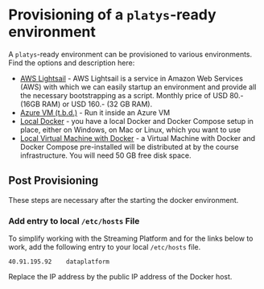 # Provisioning of a `platys`-ready environment 

A `platys`-ready environment can be provisioned to various environments. Find the options and description here:

  * [AWS Lightsail](./Lightsail.md) - AWS Lightsail is a service in Amazon Web Services (AWS) with which we can easily startup an environment and provide all the necessary bootstrapping as a script. Monthly price of USD 80.- (16GB RAM) or USD 160.- (32 GB RAM).
  * [Azure VM (t.b.d.)]() - Run it inside an Azure VM
  * [Local Docker](./LocalDocker.md) - you have a local Docker and Docker Compose setup in place, either on Windows, on Mac or Linux, which you want to use
  * [Local Virtual Machine with Docker](./LocalVirtualMachine) - a Virtual Machine with Docker and Docker Compose pre-installed will be distributed at by the course infrastructure. You will need 50 GB free disk space.

## Post Provisioning

These steps are necessary after the starting the docker environment. 

### Add entry to local `/etc/hosts` File

To simplify working with the Streaming Platform and for the links below to work, add the following entry to your local `/etc/hosts` file. 

```
40.91.195.92	dataplatform
```

Replace the IP address by the public IP address of the Docker host. 
